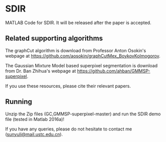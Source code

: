 # SDIR
MATLAB Code for SDIR. It will be released after the paper is accepted.

## Related supporting algorithms

The graphCut algorithm is download from Professor Anton Osokin's webpage at https://github.com/aosokin/graphCutMex_BoykovKolmogorov.

The Gaussian Mixture Model based superpixel segmentation is download from Dr. Ban Zhihua's webpage at https://github.com/ahban/GMMSP-superpixel.

If you use these resources, please cite their relevant papers.

## Running

Unzip the Zip files (GC,GMMSP-superpixel-master) and run the SDIR demo file (tested in Matlab 2016a)! 

If you have any queries, please do not hesitate to contact me (sunyuli@mail.ustc.edu.cn).

